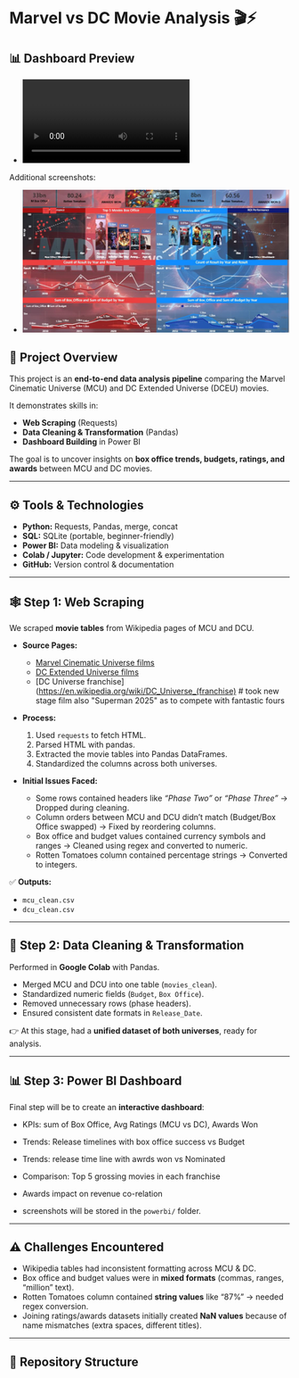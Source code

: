 # Marvel vs DC Movie Analysis 🎬⚡  

## 📊 Dashboard Preview

- ![](data/videomcdc.mp4)

Additional screenshots:
- ![](data/5.jpg)


## 📌 Project Overview  
This project is an **end-to-end data analysis pipeline** comparing the Marvel Cinematic Universe (MCU) and DC Extended Universe (DCEU) movies.  

It demonstrates skills in:  
- **Web Scraping** (Requests)  
- **Data Cleaning & Transformation** (Pandas)  
- **Dashboard Building** in Power BI  

The goal is to uncover insights on **box office trends, budgets, ratings, and awards** between MCU and DC movies.  

---

## ⚙️ Tools & Technologies  
- **Python:** Requests, Pandas, merge, concat 
- **SQL:** SQLite (portable, beginner-friendly)  
- **Power BI:** Data modeling & visualization  
- **Colab / Jupyter:** Code development & experimentation  
- **GitHub:** Version control & documentation  

---

## 🕸️ Step 1: Web Scraping  
We scraped **movie tables** from Wikipedia pages of MCU and DCU.  

- **Source Pages:**  
  - [Marvel Cinematic Universe films](https://en.wikipedia.org/wiki/Marvel_Cinematic_Universe)  
  - [DC Extended Universe films](https://en.wikipedia.org/wiki/DC_Extended_Universe)
  - [DC Universe franchise](https://en.wikipedia.org/wiki/DC_Universe_(franchise) # took new stage film also "Superman 2025" as to compete with fantastic fours

- **Process:**  
  1. Used `requests` to fetch HTML.  
  2. Parsed HTML with pandas.  
  3. Extracted the movie tables into Pandas DataFrames.  
  4. Standardized the columns across both universes.  

- **Initial Issues Faced:**  
  - Some rows contained headers like *“Phase Two”* or *“Phase Three”* → Dropped during cleaning.  
  - Column orders between MCU and DCU didn’t match (Budget/Box Office swapped) → Fixed by reordering columns.  
  - Box office and budget values contained currency symbols and ranges → Cleaned using regex and converted to numeric.  
  - Rotten Tomatoes column contained percentage strings → Converted to integers.  

✅ **Outputs:**  
- `mcu_clean.csv`  
- `dcu_clean.csv`  

---

## 🧹 Step 2: Data Cleaning & Transformation  
Performed in **Google Colab** with Pandas.  

- Merged MCU and DCU into one table (`movies_clean`).  
- Standardized numeric fields (`Budget`, `Box Office`).  
- Removed unnecessary rows (phase headers).  
- Ensured consistent date formats in `Release_Date`.  

👉 At this stage, had a **unified dataset of both universes**, ready for analysis.  


---

## 📊 Step 3: Power BI Dashboard  
Final step will be to create an **interactive dashboard**:  
- KPIs:  sum of Box Office, Avg Ratings (MCU vs DC), Awards Won
- Trends: Release timelines with box office success vs Budget
- Trends: release time line with awrds won vs Nominated
- Comparison: Top 5 grossing movies in each franchise  
- Awards impact on revenue  co-relation

- screenshots will be stored in the `powerbi/` folder.  

---

## ⚠️ Challenges Encountered  
- Wikipedia tables had inconsistent formatting across MCU & DC.  
- Box office and budget values were in **mixed formats** (commas, ranges, “million” text).  
- Rotten Tomatoes column contained **string values** like “87%” → needed regex conversion.  
- Joining ratings/awards datasets initially created **NaN values** because of name mismatches (extra spaces, different titles).  

---

## 📂 Repository Structure  
